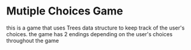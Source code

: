 # Mutiple Choices Game

this is a game that uses Trees data structure to keep track of the user's choices. the game has 2 endings depending on the user's choices throughout the game